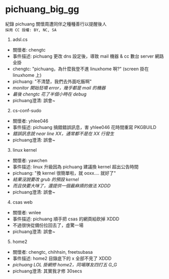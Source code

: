# pichuang_big_gg
紀錄 pichuang 關懷周遭同伴之種種善行以提醒後人  
`採用 CC 授權: BY, NC, SA`

1. adsl.cs
  - 關懷者: chengtc
  - 事件描述: pichuang 更改 dns 設定後，導致 mail 機器 & cc 數台 server 網路全掛
  - chengtc: "pichuang，為什麼我登不進 linuxhome 啊?" (screen 掛在 linuxhome 上)
  - pichuang: "不清楚，我們去外面吃飯啊"
  - *monitor 開始狂噴 error，幾乎都是 mail 的機器*
  - *最後 chengtc 花了半個小時在 debug*
  - pichuang澄清: 誤會~

2. cs-conf-sudo
  - 關懷者: yhlee046
  - 事件描述: pichuang 搞錯錯誤訊息，害 yhlee046 花時間重寫 PKGBUILD
  - *錯誤訊息說 near line XX，通常都不是在 XX 行發生*
  - pichuang澄清: 誤會~

3. linux kernel
  - 關懷者: yawchen
  - 事件描述: linux 升級因為 pichuang 建議換 kernel 超出公告時間
  - pichuang: "換 kernel 很簡單啦，就 ooxx.... 就好了"
  - *結果沒說要改 grub 的預設 kernel*
  - *而且快要大咪了，還提供一個最麻煩的做法 XDDD*
  - pichuang澄清: 誤會~

4. csas web
  - 關懷者: wnlee
  - 事件描述: pichuang 順手把 csas 的網頁給砍掉 XDDD
  - 不過很快從備份拉回去了，虛驚一場
  - pichuang澄清: 誤會~

5. home2
  - 關懷者: chengtc, chihhsin, freetsubasa
  - 事件描述: home2 目錄底下的 x 全部不見了 XDDD
  - *pichuang LOL 掛網修 home2，同場隊友四打五 G_G*
  - pichuang澄清: 其實我才修 30secs
